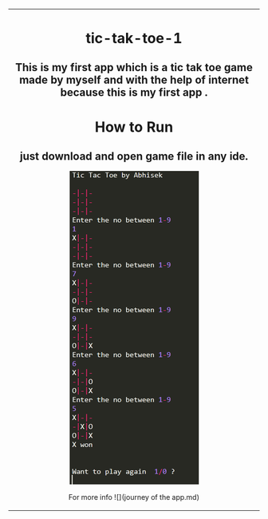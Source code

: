 <table align="center" border="0"><tr><td align="center" width="9999">


# tic-tak-toe-1
## This is my first app which is a tic tak toe game made by myself and with the help of internet because this is my first app .

# How to Run
## just download and open game file in any ide.
![](sample.png)

For more info
![](journey of the app.md)

